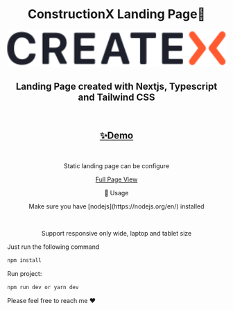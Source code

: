 <h1 align="center">ConstructionX Landing Page🏢</h1>
<p align="center">
<img width="700" src="https://github.com/Semcester/ConstructionX/blob/main/public/images/logo.svg" alt="cli output"/>

</p>

<h2 align="center">Landing Page created with Nextjs, Typescript and Tailwind CSS</h2><br /> 

 <h2 align="center"><a align="center" href="https://cunstruction-x.vercel.app/">✨Demo</a></h2>
 <br />

<p align="center">Static landing page can be configure</p>

<p align="center">
  <a align="center" href="https://github.com/Semcester/ConstructionX/issues/1#issue-1174618784">Full Page View</a>
</p>







 <p align=center>🚀 Usage</p>

<p align="center">Make sure you have [nodejs](https://nodejs.org/en/) installed</p>
<br />

<p align="center">Support responsive only wide, laptop and tablet size</p>

Just run the following command

```sh
npm install
```

Run project:

```sh
npm run dev or yarn dev
```


Please feel free to reach me ❤️
